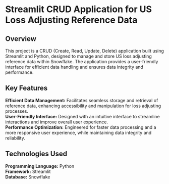 # Streamlit CRUD Application for US Loss Adjusting Reference Data
## Overview
This project is a CRUD (Create, Read, Update, Delete) application built using Streamlit and Python, designed to manage and store US loss adjusting reference data within Snowflake. The application provides a user-friendly interface for efficient data handling and ensures data integrity and performance.

## Key Features
**Efficient Data Management:** Facilitates seamless storage and retrieval of reference data, enhancing accessibility and manipulation for loss adjusting processes. <br>
**User-Friendly Interface:** Designed with an intuitive interface to streamline interactions and improve overall user experience. <br>
**Performance Optimization:** Engineered for faster data processing and a more responsive user experience, while maintaining data integrity and reliability.
## Technologies Used
**Programming Language:** Python<br>
**Framework:** Streamlit<br>
**Database:** Snowflake

